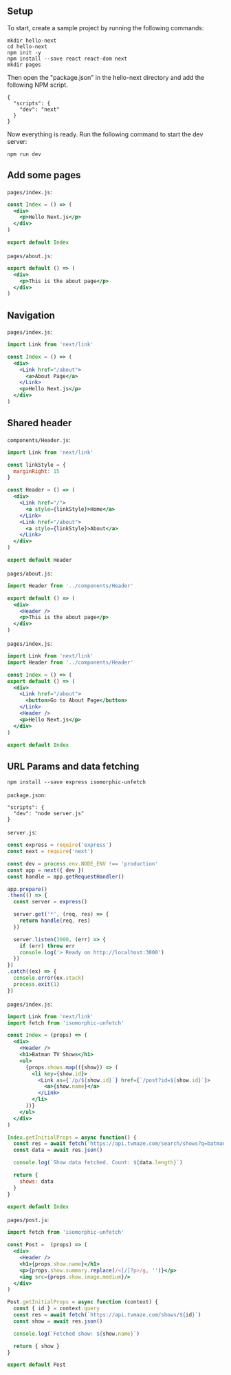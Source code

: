 ## Setup

To start, create a sample project by running the following commands:

```
mkdir hello-next
cd hello-next
npm init -y
npm install --save react react-dom next
mkdir pages
```

Then open the "package.json" in the hello-next directory and add the following NPM script.

```
{
  "scripts": {
    "dev": "next"
  }
}
```

Now everything is ready. Run the following command to start the dev server:

```
npm run dev
```

## Add some pages

`pages/index.js`:

```jsx
const Index = () => (
  <div>
    <p>Hello Next.js</p>
  </div>
)

export default Index
```


`pages/about.js`:

```jsx
export default () => (
  <div>
    <p>This is the about page</p>
  </div>
)
```

## Navigation

`pages/index.js`:

```jsx
import Link from 'next/link'

const Index = () => (
  <div>
    <Link href="/about">
      <a>About Page</a>
    </Link>
    <p>Hello Next.js</p>
  </div>
)
```

## Shared header

`components/Header.js`:

```jsx
import Link from 'next/link'

const linkStyle = {
  marginRight: 15
}

const Header = () => (
  <div>
    <Link href="/">
      <a style={linkStyle}>Home</a>
    </Link>
    <Link href="/about">
      <a style={linkStyle}>About</a>
    </Link>
  </div>
)

export default Header
```

`pages/about.js`:

```jsx
import Header from '../components/Header'

export default () => (
  <div>
    <Header />
    <p>This is the about page</p>
  </div>
)
```

`pages/index.js`:

```jsx
import Link from 'next/link'
import Header from '../components/Header'

const Index = () => (
export default () => (
  <div>
    <Link href="/about">
      <button>Go to About Page</button>
    </Link>
    <Header />
    <p>Hello Next.js</p>
  </div>
)

export default Index
```

## URL Params and data fetching

```
npm install --save express isomorphic-unfetch
```

`package.json`:

```
"scripts": {
  "dev": "node server.js"
}
```

`server.js`:

```javascript
const express = require('express')
const next = require('next')

const dev = process.env.NODE_ENV !== 'production'
const app = next({ dev })
const handle = app.getRequestHandler()

app.prepare()
.then(() => {
  const server = express()

  server.get('*', (req, res) => {
    return handle(req, res)
  })

  server.listen(3000, (err) => {
    if (err) throw err
    console.log('> Ready on http://localhost:3000')
  })
})
.catch((ex) => {
  console.error(ex.stack)
  process.exit(1)
})
```

`pages/index.js`:

```jsx
import Link from 'next/link'
import fetch from 'isomorphic-unfetch'

const Index = (props) => (
  <div>
    <Header />
    <h1>Batman TV Shows</h1>
    <ul>
      {props.shows.map(({show}) => (
        <li key={show.id}>
          <Link as={`/p/${show.id}`} href={`/post?id=${show.id}`}>
            <a>{show.name}</a>
          </Link>
        </li>
      ))}
    </ul>
  </div>
)

Index.getInitialProps = async function() {
  const res = await fetch('https://api.tvmaze.com/search/shows?q=batman')
  const data = await res.json()

  console.log(`Show data fetched. Count: ${data.length}`)

  return {
    shows: data
  }
}

export default Index
```

`pages/post.js`:

```jsx
import fetch from 'isomorphic-unfetch'

const Post =  (props) => (
  <div>
    <Header />
    <h1>{props.show.name}</h1>
    <p>{props.show.summary.replace(/<[/]?p>/g, '')}</p>
    <img src={props.show.image.medium}/>
  </div>
)

Post.getInitialProps = async function (context) {
  const { id } = context.query
  const res = await fetch(`https://api.tvmaze.com/shows/${id}`)
  const show = await res.json()

  console.log(`Fetched show: ${show.name}`)

  return { show }
}

export default Post
```

